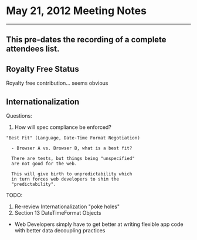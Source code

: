 # May 21, 2012 Meeting Notes
-----

This pre-dates the recording of a complete attendees list. 
-----

## Royalty Free Status

Royalty free contribution... seems obvious


## Internationalization







Questions:

  1. How will spec compliance be enforced?

    "Best Fit" (Language, Date-Time Format Negotiation)

      - Browser A vs. Browser B, what is a best fit?

      There are tests, but things being "unspecified"
      are not good for the web.

      This will give birth to unpredictability which
      in turn forces web developers to shim the
      "predictability".



TODO:

  1. Re-review Internationalization "poke holes"
  2. Section 13 DateTimeFormat Objects




* Web Developers simply have to get better at writing flexible app
  code with better data decoupling practices
